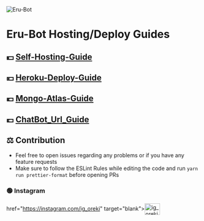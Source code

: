 <img src="https://user-images.githubusercontent.com/77143046/137628234-9baf036d-c32c-4139-a32a-33dae4c2417e.jpg" alt="Eru-Bot" border="0"></a>
# Eru-Bot Hosting/Deploy Guides

## 💵 [Self-Hosting-Guide](https://github.com/Oreki-san/Eru-Guide/blob/main/Self-Hosting-Guide.md)
## 💴 [Heroku-Deploy-Guide](https://github.com/Oreki-san/Eru-Guide/blob/main/Heroku-Deploy-Guide.md) 
## 💶 [Mongo-Atlas-Guide](https://github.com/Oreki-san/Eru-Guide/blob/main/Mongo-Atlas-Guide.md)
## 💷 [ChatBot_Url_Guide](https://github.com/Oreki-san/Eru-Guide/blob/main/Chatbot_Url_Guide.md)

## ⚖️ Contribution

+ Feel free to open issues regarding any problems or if you have any feature requests
+ Make sure to follow the ESLint Rules while editing the code and run `yarn run prettier-format` before opening PRs

### 🟢 Instagram

href="https://instagram.com/ig_oreki" target="blank"><img align="center" src="https://raw.githubusercontent.com/rahuldkjain/github-profile-readme-generator/master/src/images/icons/Social/instagram.svg" alt="ig_oreki" height="30" width="40" /></a>

